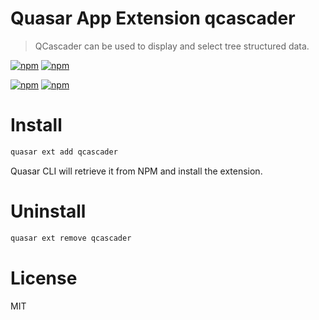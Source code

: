 # Quasar App Extension qcascader

> QCascader can be used to display and select tree structured data.

[![npm](https://img.shields.io/npm/v/quasar-app-extension-qcascader.svg?label=quasar-app-extension-qcascader)](https://www.npmjs.com/package/quasar-app-extension-qcascader)
[![npm](https://img.shields.io/npm/dt/quasar-app-extension-qcascader.svg)](https://www.npmjs.com/package/quasar-app-extension-qcascader)

[![npm](https://img.shields.io/npm/v/quasar-ui-qcascader.svg?label=quasar-ui-qcascader)](https://www.npmjs.com/package/quasar-ui-qcascader)
[![npm](https://img.shields.io/npm/dt/quasar-ui-qcascader.svg)](https://www.npmjs.com/package/quasar-ui-qcascader)

# Install
```bash
quasar ext add qcascader
```
Quasar CLI will retrieve it from NPM and install the extension.



# Uninstall
```bash
quasar ext remove qcascader
```


# License
MIT 
